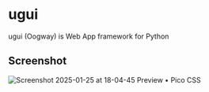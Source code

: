 # ugui

ugui (Oogway) is Web App framework for Python

## Screenshot

![Screenshot 2025-01-25 at 18-04-45 Preview • Pico CSS](https://github.com/user-attachments/assets/971875c4-2f6a-45a3-adf8-1f5fbaef0a2f)

